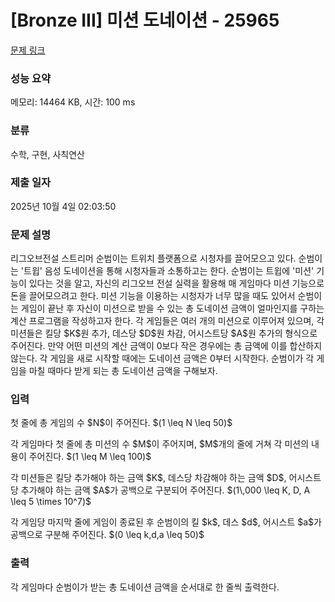 # [Bronze III] 미션 도네이션 - 25965 

[문제 링크](https://www.acmicpc.net/problem/25965) 

### 성능 요약

메모리: 14464 KB, 시간: 100 ms

### 분류

수학, 구현, 사칙연산

### 제출 일자

2025년 10월 4일 02:03:50

### 문제 설명

<p>리그오브전설 스트리머 순범이는 트위치 플랫폼으로 시청자를 끌어모으고 있다. 순범이는 '트윕' 음성 도네이션을 통해 시청자들과 소통하고는 한다. 순범이는 트윕에 '미션' 기능이 있다는 것을 알고, 자신의 리그오브 전설 실력을 활용해 매 게임마다 미션 기능으로 돈을 끌어모으려고 한다. 미션 기능을 이용하는 시청자가 너무 많을 때도 있어서 순범이는 게임이 끝난 후 자신이 미션으로 받을 수 있는 총 도네이션 금액이 얼마인지를 구하는 계산 프로그램을 작성하고자 한다. 각 게임들은 여러 개의 미션으로 이루어져 있으며, 각 미션들은 킬당 $K$원 추가, 데스당 $D$원 차감, 어시스트당 $A$원 추가의 형식으로 주어진다. 만약 어떤 미션의 계산 금액이 0보다 작은 경우에는 총 금액에 이를 합산하지 않는다. 각 게임을 새로 시작할 때에는 도네이션 금액은 0부터 시작한다. 순범이가 각 게임을 마칠 때마다 받게 되는 총 도네이션 금액을 구해보자.</p>

### 입력 

 <p>첫 줄에 총 게임의 수 $N$이 주어진다. $(1 \leq N \leq 50)$</p>

<p>각 게임마다 첫 줄에 총 미션의 수 $M$이 주어지며, $M$개의 줄에 거쳐 각 미션의 내용이 주어진다. $(1 \leq M \leq 100)$</p>

<p>각 미션들은 킬당 추가해야 하는 금액 $K$, 데스당 차감해야 하는 금액 $D$, 어시스트당 추가해야 하는 금액 $A$가 공백으로 구분되어 주어진다. $(1\,000 \leq K, D, A \leq 5 \times 10^7)$</p>

<p>각 게임당 마지막 줄에 게임이 종료된 후 순범이의 킬 $k$, 데스 $d$, 어시스트 $a$가 공백으로 구분해 주어진다. $(0 \leq k,d,a \leq 50)$</p>

### 출력 

 <p>각 게임마다 순범이가 받는 총 도네이션 금액을 순서대로 한 줄씩 출력한다.</p>

